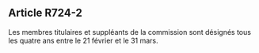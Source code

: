 Article R724-2
----
Les membres titulaires et suppléants de la commission sont désignés tous les
quatre ans entre le 21 février et le 31 mars.
